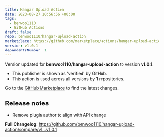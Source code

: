 ```yaml
---
title: Hangar Upload Action
date: 2023-08-27 10:56:56 +00:00
tags:
  - benwoo1110
  - GitHub Actions
draft: false
repo: benwoo1110/hangar-upload-action
marketplace: https://github.com/marketplace/actions/hangar-upload-action
version: v1.0.1
dependentsNumber: 1
---
```



Version updated for **benwoo1110/hangar-upload-action** to version **v1.0.1**.
- This publisher is shown as 'verified' by GitHub.
- This action is used across all versions by **1** repositories.

Go to the [GitHub Marketplace](https://github.com/marketplace/actions/hangar-upload-action) to find the latest changes.

## Release notes

- Remove plugin author to align with API change

**Full Changelog**: https://github.com/benwoo1110/hangar-upload-action/compare/v1...v1.0.1
